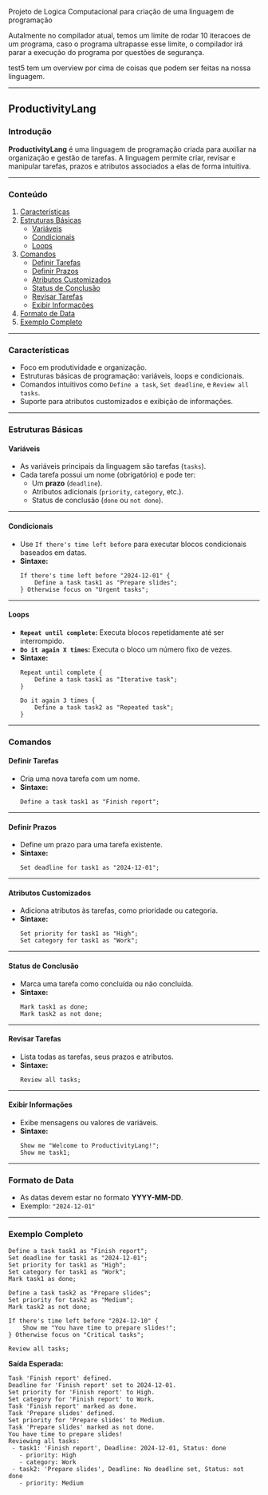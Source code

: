 Projeto de Logica Computacional para criação de uma linguagem de programação

Autalmente no compilador atual, temos um limite de rodar 10 iteracoes de um programa, caso o programa ultrapasse esse limite, o compilador irá parar a execução do programa por questões de segurança.

test5 tem um overview por cima de coisas que podem ser feitas na nossa linguagem.

---

## **ProductivityLang**

### **Introdução**
**ProductivityLang** é uma linguagem de programação criada para auxiliar na organização e gestão de tarefas. A linguagem permite criar, revisar e manipular tarefas, prazos e atributos associados a elas de forma intuitiva.

---

### **Conteúdo**
1. [Características](#características)
2. [Estruturas Básicas](#estruturas-básicas)
   - [Variáveis](#variáveis)
   - [Condicionais](#condicionais)
   - [Loops](#loops)
3. [Comandos](#comandos)
   - [Definir Tarefas](#definir-tarefas)
   - [Definir Prazos](#definir-prazos)
   - [Atributos Customizados](#atributos-customizados)
   - [Status de Conclusão](#status-de-conclusão)
   - [Revisar Tarefas](#revisar-tarefas)
   - [Exibir Informações](#exibir-informações)
4. [Formato de Data](#formato-de-data)
5. [Exemplo Completo](#exemplo-completo)

---

### **Características**
- Foco em produtividade e organização.
- Estruturas básicas de programação: variáveis, loops e condicionais.
- Comandos intuitivos como `Define a task`, `Set deadline`, e `Review all tasks`.
- Suporte para atributos customizados e exibição de informações.

---

### **Estruturas Básicas**

#### **Variáveis**
- As variáveis principais da linguagem são tarefas (`tasks`).
- Cada tarefa possui um nome (obrigatório) e pode ter:
  - Um **prazo** (`deadline`).
  - Atributos adicionais (`priority`, `category`, etc.).
  - Status de conclusão (`done` ou `not done`).

---

#### **Condicionais**
- Use `If there's time left before` para executar blocos condicionais baseados em datas.
- **Sintaxe:**
  ```plaintext
  If there's time left before "2024-12-01" {
      Define a task task1 as "Prepare slides";
  } Otherwise focus on "Urgent tasks";
  ```

---

#### **Loops**
- **`Repeat until complete`:** Executa blocos repetidamente até ser interrompido.
- **`Do it again X times`:** Executa o bloco um número fixo de vezes.
- **Sintaxe:**
  ```plaintext
  Repeat until complete {
      Define a task task1 as "Iterative task";
  }

  Do it again 3 times {
      Define a task task2 as "Repeated task";
  }
  ```

---

### **Comandos**

#### **Definir Tarefas**
- Cria uma nova tarefa com um nome.
- **Sintaxe:**
  ```plaintext
  Define a task task1 as "Finish report";
  ```

---

#### **Definir Prazos**
- Define um prazo para uma tarefa existente.
- **Sintaxe:**
  ```plaintext
  Set deadline for task1 as "2024-12-01";
  ```

---

#### **Atributos Customizados**
- Adiciona atributos às tarefas, como prioridade ou categoria.
- **Sintaxe:**
  ```plaintext
  Set priority for task1 as "High";
  Set category for task1 as "Work";
  ```

---

#### **Status de Conclusão**
- Marca uma tarefa como concluída ou não concluída.
- **Sintaxe:**
  ```plaintext
  Mark task1 as done;
  Mark task2 as not done;
  ```

---

#### **Revisar Tarefas**
- Lista todas as tarefas, seus prazos e atributos.
- **Sintaxe:**
  ```plaintext
  Review all tasks;
  ```

---

#### **Exibir Informações**
- Exibe mensagens ou valores de variáveis.
- **Sintaxe:**
  ```plaintext
  Show me "Welcome to ProductivityLang!";
  Show me task1;
  ```

---

### **Formato de Data**
- As datas devem estar no formato **YYYY-MM-DD**.
- Exemplo: `"2024-12-01"`

---

### **Exemplo Completo**

```plaintext
Define a task task1 as "Finish report";
Set deadline for task1 as "2024-12-01";
Set priority for task1 as "High";
Set category for task1 as "Work";
Mark task1 as done;

Define a task task2 as "Prepare slides";
Set priority for task2 as "Medium";
Mark task2 as not done;

If there's time left before "2024-12-10" {
    Show me "You have time to prepare slides!";
} Otherwise focus on "Critical tasks";

Review all tasks;
```

**Saída Esperada:**
```plaintext
Task 'Finish report' defined.
Deadline for 'Finish report' set to 2024-12-01.
Set priority for 'Finish report' to High.
Set category for 'Finish report' to Work.
Task 'Finish report' marked as done.
Task 'Prepare slides' defined.
Set priority for 'Prepare slides' to Medium.
Task 'Prepare slides' marked as not done.
You have time to prepare slides!
Reviewing all tasks:
 - task1: 'Finish report', Deadline: 2024-12-01, Status: done
   - priority: High
   - category: Work
 - task2: 'Prepare slides', Deadline: No deadline set, Status: not done
   - priority: Medium
```
